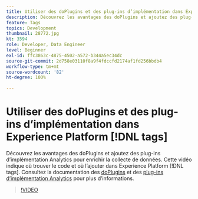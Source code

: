 ```yaml
---
title: Utiliser des doPlugins et des plug-ins d’implémentation dans Experience Platform [!DNL tags]
description: Découvrez les avantages des doPlugins et ajoutez des plug-ins d’implémentation Analytics pour enrichir la collecte de données.
feature: Tags
topics: Development
thumbnail: 28772.jpg
kt: 3594
role: Developer, Data Engineer
level: Beginner
exl-id: ffc3863c-4875-4502-a572-b344a5ec34dc
source-git-commit: 2d758e03110f8a9f4fdccfd2174af1fd256bbdb4
workflow-type: tm+mt
source-wordcount: '82'
ht-degree: 100%

---
```


# Utiliser des doPlugins et des plug-ins d’implémentation dans Experience Platform [!DNL tags]

Découvrez les avantages des doPlugins et ajoutez des plug-ins d’implémentation Analytics pour enrichir la collecte de données. Cette vidéo indique où trouver le code et où l’ajouter dans Experience Platform [!DNL tags]. Consultez la documentation des [doPlugins](https://experienceleague.adobe.com/docs/analytics/implementation/vars/functions/doplugins.html) et des [plug-ins d’implémentation Analytics](https://experienceleague.adobe.com/docs/analytics/implementation/vars/plugins/impl-plugins.html?lang=fr) pour plus d’informations.

>[!VIDEO](https://video.tv.adobe.com/v/28772/?quality=12&learn=on)
